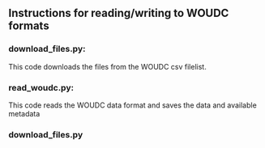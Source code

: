 ## Instructions for reading/writing to WOUDC formats

### download_files.py:
This code downloads the files from the WOUDC csv filelist.

### read_woudc.py:
This code reads the WOUDC data format and saves the data and available metadata

### download_files.py

